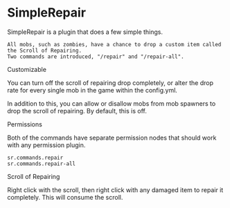 # SimpleRepair

SimpleRepair is a plugin that does a few simple things.


    All mobs, such as zombies, have a chance to drop a custom item called the Scroll of Repairing.
    Two commands are introduced, "/repair" and "/repair-all".

Customizable

You can turn off the scroll of repairing drop completely, or alter the drop rate for every single mob in the game within the config.yml.

In addition to this, you can allow or disallow mobs from mob spawners to drop the scroll of repairing. By default, this is off.


Permissions

Both of the commands have separate permission nodes that should work with any permission plugin.

    sr.commands.repair
    sr.commands.repair-all


Scroll of Repairing

Right click with the scroll, then right click with any damaged item to repair it completely. This will consume the scroll.
